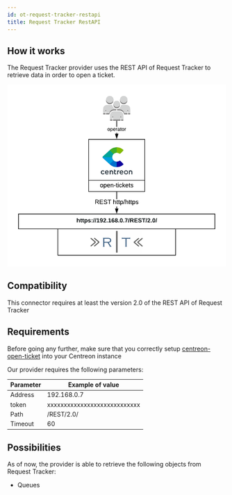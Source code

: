```yaml
---
id: ot-request-tracker-restapi
title: Request Tracker RestAPI
---
```


## How it works

The Request Tracker provider uses the REST API of Request Tracker to retrieve
data in order to open a ticket.

![architecture](../../assets/integrations/open-tickets/ot-request-tracker2-architecture.png)

## Compatibility

This connector requires at least the version 2.0 of the REST API of Request
Tracker

## Requirements

Before going any further, make sure that you correctly setup
[centreon-open-ticket](https://documentation.centreon.com/docs/centreon-open-tickets/en/latest/installation/index)
into your Centreon instance

Our provider requires the following parameters:

| Parameter | Example of value             |
| --------- | ---------------------------- |
| Address   | 192.168.0.7                  |
| token     | xxxxxxxxxxxxxxxxxxxxxxxxxxxx |
| Path      | /REST/2.0/                   |
| Timeout   | 60                           |

## Possibilities

As of now, the provider is able to retrieve the following objects from Request
Tracker:

- Queues
